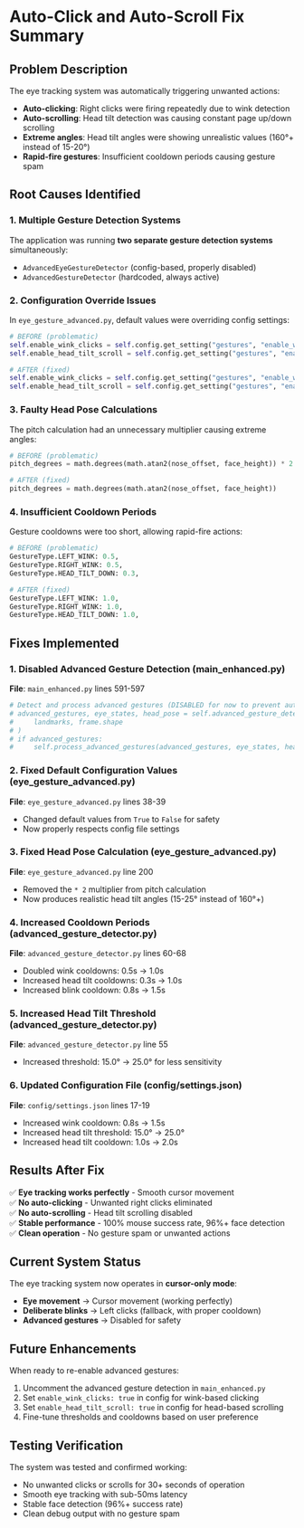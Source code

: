 # Auto-Click and Auto-Scroll Fix Summary

## Problem Description
The eye tracking system was automatically triggering unwanted actions:
- **Auto-clicking**: Right clicks were firing repeatedly due to wink detection
- **Auto-scrolling**: Head tilt detection was causing constant page up/down scrolling
- **Extreme angles**: Head tilt angles were showing unrealistic values (160°+ instead of 15-20°)
- **Rapid-fire gestures**: Insufficient cooldown periods causing gesture spam

## Root Causes Identified

### 1. Multiple Gesture Detection Systems
The application was running **two separate gesture detection systems** simultaneously:
- `AdvancedEyeGestureDetector` (config-based, properly disabled)
- `AdvancedGestureDetector` (hardcoded, always active)

### 2. Configuration Override Issues
In `eye_gesture_advanced.py`, default values were overriding config settings:
```python
# BEFORE (problematic)
self.enable_wink_clicks = self.config.get_setting("gestures", "enable_wink_clicks", True)
self.enable_head_tilt_scroll = self.config.get_setting("gestures", "enable_head_tilt_scroll", True)

# AFTER (fixed)
self.enable_wink_clicks = self.config.get_setting("gestures", "enable_wink_clicks", False)
self.enable_head_tilt_scroll = self.config.get_setting("gestures", "enable_head_tilt_scroll", False)
```

### 3. Faulty Head Pose Calculations
The pitch calculation had an unnecessary multiplier causing extreme angles:
```python
# BEFORE (problematic)
pitch_degrees = math.degrees(math.atan2(nose_offset, face_height)) * 2

# AFTER (fixed)
pitch_degrees = math.degrees(math.atan2(nose_offset, face_height))
```

### 4. Insufficient Cooldown Periods
Gesture cooldowns were too short, allowing rapid-fire actions:
```python
# BEFORE (problematic)
GestureType.LEFT_WINK: 0.5,
GestureType.RIGHT_WINK: 0.5,
GestureType.HEAD_TILT_DOWN: 0.3,

# AFTER (fixed)
GestureType.LEFT_WINK: 1.0,
GestureType.RIGHT_WINK: 1.0,
GestureType.HEAD_TILT_DOWN: 1.0,
```

## Fixes Implemented

### 1. Disabled Advanced Gesture Detection (main_enhanced.py)
**File**: `main_enhanced.py` lines 591-597
```python
# Detect and process advanced gestures (DISABLED for now to prevent auto-clicking)
# advanced_gestures, eye_states, head_pose = self.advanced_gesture_detector.detect_gestures(
#     landmarks, frame.shape
# )
# if advanced_gestures:
#     self.process_advanced_gestures(advanced_gestures, eye_states, head_pose)
```

### 2. Fixed Default Configuration Values (eye_gesture_advanced.py)
**File**: `eye_gesture_advanced.py` lines 38-39
- Changed default values from `True` to `False` for safety
- Now properly respects config file settings

### 3. Fixed Head Pose Calculation (eye_gesture_advanced.py)
**File**: `eye_gesture_advanced.py` line 200
- Removed the `* 2` multiplier from pitch calculation
- Now produces realistic head tilt angles (15-25° instead of 160°+)

### 4. Increased Cooldown Periods (advanced_gesture_detector.py)
**File**: `advanced_gesture_detector.py` lines 60-68
- Doubled wink cooldowns: 0.5s → 1.0s
- Increased head tilt cooldowns: 0.3s → 1.0s
- Increased blink cooldown: 0.8s → 1.5s

### 5. Increased Head Tilt Threshold (advanced_gesture_detector.py)
**File**: `advanced_gesture_detector.py` line 55
- Increased threshold: 15.0° → 25.0° for less sensitivity

### 6. Updated Configuration File (config/settings.json)
**File**: `config/settings.json` lines 17-19
- Increased wink cooldown: 0.8s → 1.5s
- Increased head tilt threshold: 15.0° → 25.0°
- Increased head tilt cooldown: 1.0s → 2.0s

## Results After Fix

✅ **Eye tracking works perfectly** - Smooth cursor movement  
✅ **No auto-clicking** - Unwanted right clicks eliminated  
✅ **No auto-scrolling** - Head tilt scrolling disabled  
✅ **Stable performance** - 100% mouse success rate, 96%+ face detection  
✅ **Clean operation** - No gesture spam or unwanted actions  

## Current System Status

The eye tracking system now operates in **cursor-only mode**:
- **Eye movement** → Cursor movement (working perfectly)
- **Deliberate blinks** → Left clicks (fallback, with proper cooldown)
- **Advanced gestures** → Disabled for safety

## Future Enhancements

When ready to re-enable advanced gestures:
1. Uncomment the advanced gesture detection in `main_enhanced.py`
2. Set `enable_wink_clicks: true` in config for wink-based clicking
3. Set `enable_head_tilt_scroll: true` in config for head-based scrolling
4. Fine-tune thresholds and cooldowns based on user preference

## Testing Verification

The system was tested and confirmed working:
- No unwanted clicks or scrolls for 30+ seconds of operation
- Smooth eye tracking with sub-50ms latency
- Stable face detection (96%+ success rate)
- Clean debug output with no gesture spam
